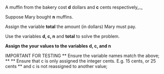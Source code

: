 A muffin from the bakery cost **d** dollars and **c** cents respectively_._ 

Suppose Mary bought **n** muffins.

Assign the variable **total** the amount (in dollars) Mary must pay.

Use the variables **d, c, n** and **total** to solve the problem.

**Assign the your values to the variables** **d, c, and n**

IMPORTANT FOR TESTING
** Ensure the variable names match the above; ** 
** Ensure that c is only assigned the integer cents. E.g. 15 cents, or 25 cents ** and c is not reassigned to another value;
